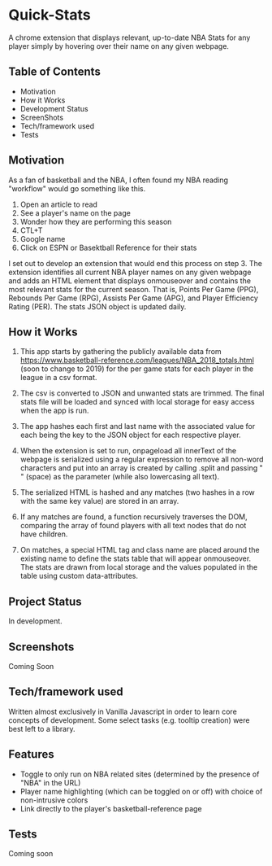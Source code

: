 # Quick-Stats
A chrome extension that displays relevant, up-to-date NBA Stats for any player simply by hovering over their name on any given webpage. 

## Table of Contents
- Motivation
- How it Works
- Development Status
- ScreenShots
- Tech/framework used
- Tests


## Motivation

As a fan of basketball and the NBA, I often found my NBA reading "workflow" would go something like this. 

1. Open an article to read
2. See a player's name on the page
3. Wonder how they are performing this season 
4. CTL+T
5. Google name
6. Click on ESPN or Basektball Reference for their stats 

I set out to develop an extension that would end this process on step 3. The extension identifies all current NBA player names on any given webpage and adds an HTML element that displays onmouseover and contains the most relevant stats for the current season. That is, Points Per Game (PPG), Rebounds Per Game (RPG), Assists Per Game (APG), and Player Efficiency Rating (PER). The stats JSON object is updated daily. 

## How it Works

1. This app starts by gathering the publicly available data from https://www.basketball-reference.com/leagues/NBA_2018_totals.html (soon to change to 2019) for the per game stats for each player in the league in a csv format. 

2. The csv is converted to JSON and unwanted stats are trimmed. The final stats file will be loaded and synced with local storage for easy access when the app is run. 

3. The app hashes each first and last name with the associated value for each being the key to the JSON object for each respective player. 

4. When the extension is set to run, onpageload all innerText of the webpage is serialized using a regular expression to remove all non-word characters and put into an array is created by calling .split and passing " " (space) as the parameter (while also lowercasing all text).

5. The serialized HTML is hashed and any matches (two hashes in a row with the same key value) are stored in an array. 

6. If any matches are found, a function recursively traverses the DOM, comparing the array of found players with all text nodes that do not have children. 

7. On matches, a special HTML tag and class name are placed around the existing name to define the stats table that will appear onmouseover. The stats are drawn from local storage and the values populated in the table using custom data-attributes.  


## Project Status

In development.

## Screenshots 

Coming Soon

## Tech/framework used

Written almost exclusively in Vanilla Javascript in order to learn core concepts of development. Some select tasks (e.g. tooltip creation) were best left to a library. 

## Features 

- Toggle to only run on NBA related sites (determined by the presence of "NBA" in the URL)
- Player name highlighting (which can be toggled on or off) with choice of non-intrusive colors
- Link directly to the player's basketball-reference page 

## Tests

Coming soon










